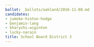 ```yaml
---
ballot: _ballots/oakland/2016-11-08.md
candidates:
- jumoke-hinton-hodge
- benjamin-lang
- kharyshi-wiginton
- lucky-narain
title: School Board District 3
---
```

